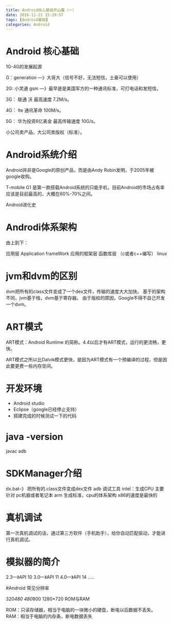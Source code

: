 ```yaml
---
title: Android核心基础开山篇（一）
date: 2016-11-21 15:29:57
tags: [Android基础]
categories: Android
---
```



# Android 核心基础

1G-4G的发展起源

G：generation —》大哥大（信号不好，无法短信，土豪可以使用）

2G: 小灵通 gsm —》最早是是美国军方的一种通讯标准，可打电话和发短信。

3G： 联通 沃 最高速度 7.2M/s。

4G： lte 通讯革命 100M/s。

5G： 华为投资6亿美金 最高传输速度 10G/s。

小公司卖产品，大公司卖版权（标准）。

# Android系统介绍

Android并非是Google的原创产品，而是由Andy Robin发明，于2005年被google收购。

T-mobile G1 是第一款搭载Android系统的只能手机，目前Android的市场占有率应该是目前最高的，大概在60%-70%之间。

Android进化史

# Androdi体系架构

由上到下：

应用层
Application frameWork 应用的框架层
函数库层 （c或者c++编写）
linux

# jvm和dvm的区别
dvm把所有的class文件变成了一个dex文件，传输的速度大大加快。
基于的架构不同，jvm基于栈，dvm基于寄存器。
由于版权的原因，Google不得不自己开发一个dvm。

# ART模式

ART模式：Android Runtime 的简称。4.4以后才有ART模式，运行的更流畅，更快。

ART模式之所以比Dalvik模式更快，是因为ART模式有一个预编译的过程，但是因此要更费一些内存空间。

# 开发环境

*  Android studio
* Eclipse（google已经停止支持）
* 搭建完成的时候测试一下的代码

# java -version
javac
adb

# SDKManager介绍

dx.bat–》 把所有的.class文件变成dex文件
adb 调试工具
intel：生成CPU 主要针对 pc机器或者笔记本
arm 生成标准，cpu的体系架构 x86的速度是最快的
# 真机调试
第一次真机调试的话，通过第三方软件（手机助手），给你自动匹配驱动，才能进行真机调试。

# 模拟器的简介

2.3—》API 10
3.0—》API 11
4.0—》API 14
…..

#Android 常见分辨率

320*480
480*800
1280*720
ROM与RAM

ROM：只读存储器，相当于电脑的一块微小的硬盘，断电以后数据不丢失。
RAM：相当于电脑的内存条，断电数据丢失
